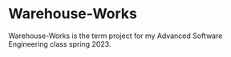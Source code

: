 # Warehouse-Works
Warehouse-Works is the term project for my Advanced Software Engineering class spring 2023.